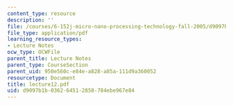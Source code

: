 ```yaml
---
content_type: resource
description: ''
file: /courses/6-152j-micro-nano-processing-technology-fall-2005/d9097b1b036264512858784ebe967e84_lecture12.pdf
file_type: application/pdf
learning_resource_types:
- Lecture Notes
ocw_type: OCWFile
parent_title: Lecture Notes
parent_type: CourseSection
parent_uid: 950e560c-e84e-a828-a85a-111d9a360052
resourcetype: Document
title: lecture12.pdf
uid: d9097b1b-0362-6451-2858-784ebe967e84
---
```

